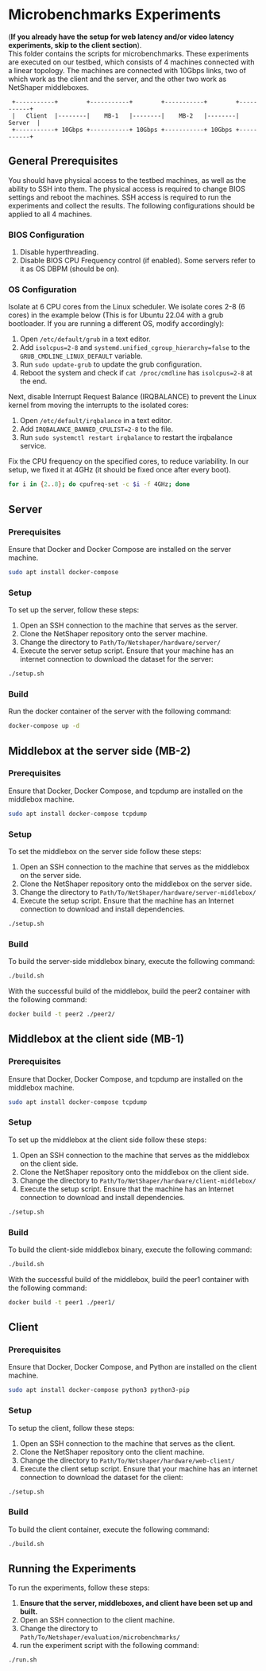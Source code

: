 # Microbenchmarks Experiments
(**If you already have the setup for web latency and/or video latency experiments, skip to the client section**).  
This folder contains the scripts for microbenchmarks. 
These experiments are executed on our testbed, which consists of 4 machines connected with a linear topology.
The machines are connected with 10Gbps links, two of which work as the client and the server, and the other two work as NetShaper middleboxes.

     +-----------+        +-----------+        +-----------+        +-----------+
     |   Client  |--------|    MB-1   |--------|    MB-2   |--------|   Server  |
     +-----------+ 10Gbps +-----------+ 10Gbps +-----------+ 10Gbps +-----------+


## General Prerequisites
You should have physical access to the testbed machines, as well as the ability to SSH into them. The physical access is required to change BIOS settings and reboot the machines. SSH access is required to run the experiments and collect the results.
The following configurations should be applied to all 4 machines. 

### BIOS Configuration
1. Disable hyperthreading.
2. Disable BIOS CPU Frequency control (if enabled). Some servers refer to it as OS DBPM (should be on).

### OS Configuration
Isolate at 6 CPU cores from the Linux scheduler. We isolate cores 2-8 (6 cores) in the example below (This is for Ubuntu 22.04 with a grub bootloader. If you are running a different OS, modify accordingly):
1. Open `/etc/default/grub` in a text editor.
2. Add `isolcpus=2-8` and `systemd.unified_cgroup_hierarchy=false` to the `GRUB_CMDLINE_LINUX_DEFAULT` variable.
3. Run `sudo update-grub` to update the grub configuration.
4. Reboot the system and check if `cat /proc/cmdline` has `isolcpus=2-8` at the end.

Next, disable Interrupt Request Balance (IRQBALANCE) to prevent the Linux kernel from moving the interrupts to the isolated cores:

1. Open `/etc/default/irqbalance` in a text editor.
2. Add `IRQBALANCE_BANNED_CPULIST=2-8` to the file.
3. Run `sudo systemctl restart irqbalance` to restart the irqbalance service.

Fix the CPU frequency on the specified cores, to reduce variability. In our setup, we fixed it at 4GHz (it should be fixed once after every boot).
```bash
for i in {2..8}; do cpufreq-set -c $i -f 4GHz; done
```

## Server
### Prerequisites 
Ensure that Docker and Docker Compose are installed on the server machine.
```bash
sudo apt install docker-compose
```

### Setup
To set up the server, follow these steps:  
1. Open an SSH connection to the machine that serves as the server.
2. Clone the NetShaper repository onto the server machine. 
3. Change the directory to `Path/To/Netshaper/hardware/server/`
4. Execute the server setup script. Ensure that your machine has an internet connection to download the dataset for the server:
```bash
./setup.sh
```

### Build
Run the docker container of the server with the following command:
```bash
docker-compose up -d
```


## Middlebox at the server side (MB-2)
### Prerequisites
Ensure that Docker, Docker Compose, and tcpdump are installed on the middlebox machine.
```bash
sudo apt install docker-compose tcpdump
```

### Setup
To set the middlebox on the server side follow these steps:
1. Open an SSH connection to the machine that serves as the middlebox on the server side. 
2. Clone the NetShaper repository onto the middlebox on the server side.
3. Change the directory to `Path/To/NetShaper/hardware/server-middlebox/`
4. Execute the setup script. Ensure that the machine has an Internet connection to download and install dependencies. 
```bash
./setup.sh
```

### Build
To build the server-side middlebox binary, execute the following command:
```bash
./build.sh
```
With the successful build of the middlebox, build the peer2 container with the following command:
```bash
docker build -t peer2 ./peer2/
```


## Middlebox at the client side (MB-1)
### Prerequisites
Ensure that Docker, Docker Compose, and tcpdump are installed on the middlebox machine.
```bash
sudo apt install docker-compose tcpdump
```

### Setup
To set up the middlebox at the client side follow these steps:
1. Open an SSH connection to the machine that serves as the middlebox on the client side. 
2. Clone the NetShaper repository onto the middlebox on the client side.
3. Change the directory to `Path/To/NetShaper/hardware/client-middlebox/`
4. Execute the setup script. Ensure that the machine has an Internet connection to download and install dependencies. 
```bash
./setup.sh
```

### Build
To build the client-side middlebox binary, execute the following command:
```bash
./build.sh
```
With the successful build of the middlebox, build the peer1 container with the following command:
```bash
docker build -t peer1 ./peer1/
```


## Client
### Prerequisites
Ensure that Docker, Docker Compose, and Python are installed on the client machine.
```bash
sudo apt install docker-compose python3 python3-pip
```

### Setup
To setup the client, follow these steps:  
1. Open an SSH connection to the machine that serves as the client.
2. Clone the NetShaper repository onto the client machine. 
3. Change the directory to `Path/To/Netshaper/hardware/web-client/`
4. Execute the client setup script. Ensure that your machine has an internet connection to download the dataset for the client:
```bash
./setup.sh
```


### Build 
To build the client container, execute the following command:
```bash
./build.sh
```

## Running the Experiments
To run the experiments, follow these steps:
1. **Ensure that the server, middleboxes, and client have been set up and built.**
2. Open an SSH connection to the client machine.
3. Change the directory to `Path/To/Netshaper/evaluation/microbenchmarks/`
4. run the experiment script with the following command:
```bash
./run.sh
```
